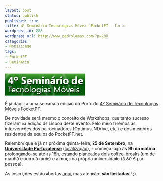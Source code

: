 ```yaml
---
layout: post
status: publish
published: true
title: 4º Seminário Tecnologias Móveis PocketPT - Porto
wordpress_id: 288
wordpress_url: http://www.pedrolamas.com/?p=288
categories:
- Mobilidade
tags:
- PocketPT
- Seminário
---
```

[![](wp-content/uploads/2008/05/seminario_pocketpt_2008.jpg "4º Seminário Tecnologias Móveis PocketPT")](http://www.mtechseminar.com/2008/Porto/index.html)

É já daqui a uma semana a edição do Porto do [4º Seminário de Tecnologias Móveis PocketPT](tag/seminario/).

De novidade será mesmo o conceito de Workshops, que tanto sucesso fizeram na edição de Lisboa deste evento. Pelo meio teremos as intervenções dos patrocinadores (Optimus, NDrive, etc.) e dos membros residentes da equipa do PocketPT.net.

Relembro que é já na próxima quinta-feira, **25 de Setembro**, na [**Universidade Portucalense**](http://www.uportu.pt/site-scripts/) ([localização](http://www.uportu.pt/site-scripts/contacto_localizacao.asp)), e começa logo às **9h da matina** prolongando-se até às 18h, estando planeados dois coffee-breaks (um de manhã e outro à tarde) e almoço na própria universidade (3.80 € por pessoa).

As inscrições estão abertas [aqui](http://www.mtechseminar.com/2008/Porto/index.html), mas atenção: **são limitadas**!! ;)
